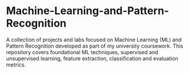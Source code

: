 # Machine-Learning-and-Pattern-Recognition
 A collection of projects and labs focused on Machine Learning (ML) and Pattern Recognition developed as part of my university coursework. This repository covers foundational ML techniques, supervised and unsupervised learning, feature extraction, classification and evaluation metrics.
